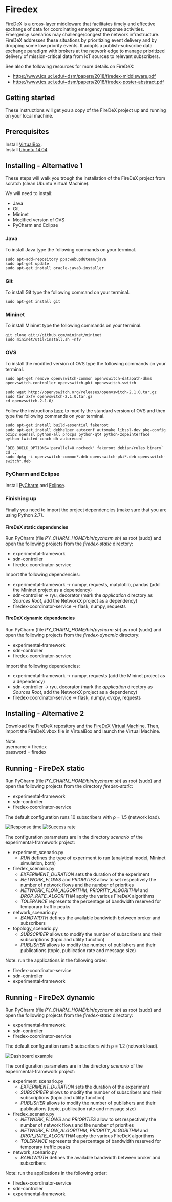 # Firedex

FireDeX is a cross-layer middleware that facilitates timely and effective exchange of data for coordinating emergency response activities. Emergency scenarios may challenge/congest the network infrastructure. FireDeX addresses these situations by prioritizing event delivery and by dropping some low priority events. It adopts a publish-subscribe data exchange paradigm with brokers at the network edge to manage prioritized delivery of mission-critical data from IoT sources to relevant subscribers.

See also the following resources for more details on FireDeX:
- https://www.ics.uci.edu/~dsm/papers/2018/firedex-middleware.pdf
- https://www.ics.uci.edu/~dsm/papers/2018/firedex-poster-abstract.pdf

## Getting started
These instructions will get you a copy of the FireDeX project up and running on your local machine. 

## Prerequisites

Install [VirtualBox](https://www.virtualbox.org/).  
Install [Ubuntu 14.04](http://releases.ubuntu.com/14.04/).

## Installing - Alternative 1
These steps will walk you trough the installation of the FireDeX project from scratch (clean Ubuntu Virtual Machine).  

We will need to install:
- Java
- Git
- Mininet
- Modified version of OVS
- PyCharm and Eclipse

### Java
To install Java type the following commands on your terminal.

```
sudo apt-add-repository ppa:webupd8team/java
sudo apt-get update
sudo apt-get install oracle-java8-installer
```

### Git
To install Git type the following command on your terminal.

```
sudo apt-get install git
```

### Mininet
To install Mininet type the following commands on your terminal.

```
git clone git://github.com/mininet/mininet
sudo mininet/util/install.sh -nfv
```

### OVS
To install the modified version of OVS type the following commands on your terminal.

```
sudo apt-get remove openvswitch-common openvswitch-datapath-dkms openvswitch-controller openvswitch-pki openvswitch-switch  

sudo wget http://openvswitch.org/releases/openvswitch-2.1.0.tar.gz
sudo tar zxfv openvswitch-2.1.0.tar.gz
cd openvswitch-2.1.0/
```

Follow the instructions [here](https://github.com/saeenali/openvswitch/wiki/Stochastic-Switching-using-Open-vSwitch-in-Mininet) to modify the standard version of OVS and then type the following commands on your terminal.

```
sudo apt-get install build-essential fakeroot
sudo apt-get install debhelper autoconf automake libssl-dev pkg-config bzip2 openssl python-all procps python-qt4 python-zopeinterface python-twisted-conch dh-autoreconf  

`DEB_BUILD_OPTIONS='parallel=8 nocheck' fakeroot debian/rules binary`
cd ..
sudo dpkg -i openvswitch-common*.deb openvswitch-pki*.deb openvswitch-switch*.deb
```

### PyCharm and Eclipse
Install [PyCharm](https://www.jetbrains.com/pycharm/) and [Eclipse](https://www.eclipse.org/).

### Finishing up
Finally you need to import the project dependencies (make sure that you are using Python 2.7).

#### FireDeX static dependencies
Run PyCharm (file _PY_CHARM_HOME/bin/pycharm.sh_) as root (sudo) and open the following projects from the _firedex-static_ directory:
- experimental-framework
- sdn-controller
- firedex-coordinator-service

Import the following dependencies:
- experimental-framework -> numpy, requests, matplotlib, pandas (add the Mininet project as a dependency)
- sdn-controller -> ryu, decorator (mark the _application_ directory as _Sources Root_, add the NetworkX project as a dependency)
- firedex-coordinator-service -> flask, numpy, requests

#### FireDeX dynamic dependencies

Run PyCharm (file _PY_CHARM_HOME/bin/pycharm.sh_) as root (sudo) and open the following projects from the _firedex-dynamic_ directory:
- experimental-framework
- sdn-controller
- firedex-coordinator-service

Import the following dependencies:
- experimental-framework -> numpy, requests (add the Mininet project as a dependency)
- sdn-controller -> ryu, decorator (mark the _application_ directory as _Sources Root_, add the NetworkX project as a dependency)
- firedex-coordinator-service -> flask, numpy, cvxpy, requests

## Installing - Alternative 2
Download the FireDeX repository and the [FireDeX Virtual Machine](xxx). Then, import the FireDeX.vbox file in VirtualBox and launch the Virtual Machine.

Note:  
username = firedex  
password = firedex

## Running - FireDeX static
Run PyCharm (file _PY_CHARM_HOME/bin/pycharm.sh_) as root (sudo) and open the following projects from the directory _firedex-static_:
- experimental-framework
- sdn-controller
- firedex-coordinator-service

The default configuration runs 10 subscribers with ρ = 1.5 (network load).

![Response time](https://github.com/boulouk/firedex/blob/master/documentation/static-response-time.png)
![Success rate](https://github.com/boulouk/firedex/blob/master/documentation/static-success-rate.png)

The configuration parameters are in the directory _scenario_ of the experimental-framework project:
- experiment_scenario.py
  - _RUN_ defines the type of experiment to run (analytical model, Mininet simulation, both)
- firedex_scenario.py
  - _EXPERIMENT_DURATION_ sets the duration of the experiment
  - _NETWORK_FLOWS_ and _PRIORITIES_ allow to set respectively the number of network flows and the number of priorities
  - _NETWORK_FLOW_ALGORITHM_, _PRIORITY_ALGORITHM_ and _DROP_RATE_ALGORITHM_ apply the various FireDeX algorithms
  - _TOLERANCE_ represents the percentage of bandwidth reserved for temporary traffic peaks
- network_scenario.py
  - _BANDWIDTH_ defines the available bandwidth between broker and subscribers
- topology_scenario.py
  - _SUBSCRIBER_ allows to modify the number of subscribers and their subscriptions (topic and utility function)
  - _PUBLISHER_ allows to modify the number of publishers and their publications (topic, publication rate and message size)

Note: run the applications in the following order:
- firedex-coordinator-service
- sdn-controller
- experimental-framework

## Running - FireDeX dynamic
Run PyCharm (file _PY_CHARM_HOME/bin/pycharm.sh_) as root (sudo) and open the following projects from the _firedex-static_ directory:
- experimental-framework
- sdn-controller
- firedex-coordinator-service

The default configuration runs 5 subscribers with ρ = 1.2 (network load).

![Dashboard example](https://github.com/boulouk/firedex/blob/master/documentation/dashboard.png)

The configuration parameters are in the directory _scenario_ of the experimental-framework project:
- experiment_scenario.py
  - _EXPERIMENT_DURATION_ sets the duration of the experiment
  - _SUBSCRIBER_ allows to modify the number of subscribers and their subscriptions (topic and utility function)
  - _PUBLISHER_ allows to modify the number of publishers and their publications (topic, publication rate and message size)
- firedex_scenario.py
  - _NETWORK_FLOWS_ and _PRIORITIES_ allow to set respectively the number of network flows and the number of priorities
  - _NETWORK_FLOW_ALGORITHM_, _PRIORITY_ALGORITHM_ and _DROP_RATE_ALGORITHM_ apply the various FireDeX algorithms
  - _TOLERANCE_ represents the percentage of bandwidth reserved for temporary traffic peaks
- network_scenario.py
  - _BANDWIDTH_ defines the available bandwidth between broker and subscribers  

Note: run the applications in the following order:
- firedex-coordinator-service
- sdn-controller
- experimental-framework
